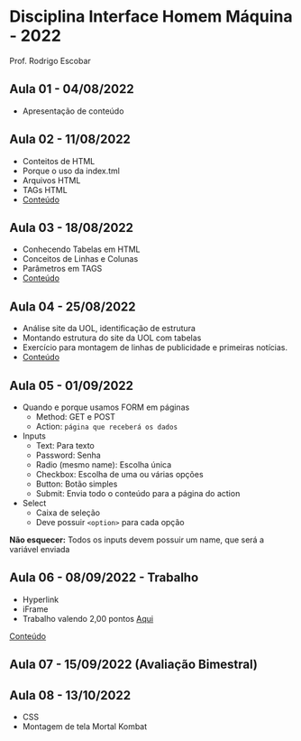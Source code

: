 # Disciplina Interface Homem Máquina - 2022
 Prof. Rodrigo Escobar

## Aula 01 - 04/08/2022 
- Apresentação de conteúdo

## Aula 02 - 11/08/2022
- Conteitos de HTML
- Porque o uso da index.tml
- Arquivos HTML
- TAGs HTML
- [Conteúdo](Aula02)

## Aula 03 - 18/08/2022
- Conhecendo Tabelas em HTML
- Conceitos de Linhas e Colunas
- Parâmetros em TAGS
- [Conteúdo](Aula03)

## Aula 04 - 25/08/2022
- Análise site da UOL, identificação de estrutura
- Montando estrutura do site da UOL com tabelas
- Exercício para montagem de linhas de publicidade e primeiras notícias.
- [Conteúdo](Aula04)

## Aula 05 - 01/09/2022
- Quando e porque usamos FORM em páginas
  - Method: GET e POST
  - Action: `página que receberá os dados`
- Inputs
  - Text: Para texto
  - Password: Senha
  - Radio (mesmo name): Escolha única
  - Checkbox: Escolha de uma ou várias opções
  - Button: Botão simples
  - Submit: Envia todo o conteúdo para a página do action
- Select
  - Caixa de seleção
  - Deve possuir `<option>` para cada opção

**Não esquecer:** Todos os inputs devem possuir um name, que será a variável enviada


## Aula 06 - 08/09/2022 - Trabalho
- Hyperlink 
- iFrame
- Trabalho valendo 2,00 pontos [Aqui](https://drive.google.com/drive/folders/1hEljVNwAsZsw7W5MIcnk_VRgZfn461A1)


[Conteúdo](Aula06)

## Aula 07 - 15/09/2022 (Avaliação Bimestral)

## Aula 08 - 13/10/2022
- CSS
- Montagem de tela Mortal Kombat